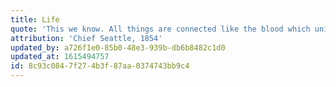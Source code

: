 ```yaml
---
title: Life
quote: 'This we know. All things are connected like the blood which unites one family. Whatever befalls the earth, befalls the sons and daughters of the earth. Man did not weave the web of life; he is merely a strand in it. Whatever he does to the web, he does to himself.'
attribution: 'Chief Seattle, 1854'
updated_by: a726f1e0-85b0-48e3-939b-db6b8482c1d0
updated_at: 1615494757
id: 8c93c084-7f27-4b3f-87aa-0374743bb9c4
---
```

